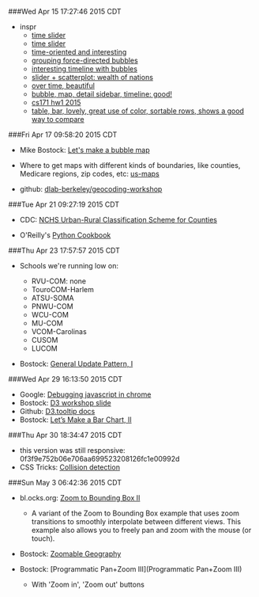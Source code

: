 ###Wed Apr 15 17:27:46 2015 CDT
* inspr
    * [time slider](http://www.lemonde.fr/politique/visuel/2012/09/18/de-maastricht-au-traite-budgetaire-les-oui-et-les-non-de-39-personnalites-politiques_1760615_823448.html)
    * [time slider](http://fcc.github.io/calltraffic/trafficbyyear.html)
    * [time-oriented and interesting](http://nextflu.org/H3N2/)
    * [grouping force-directed bubbles](http://improve.ro/sandbox/politicians/v1.1/)
    * [interesting timeline with bubbles](http://neuralengr.com/asifr/journals/)
    * [slider + scatterplot: wealth of nations](http://romsson.github.io/dragit/example/nations.html)
    * [over time, beautiful](http://petr-devaikin.github.io/katz/eng/timeline/)
    * [bubble, map, detail sidebar, timeline: good!](http://conflictstudy.asiafoundation.org/)
    * [cs171 hw1 2015](https://github.com/CS171/2015-cs171-homework/tree/master/hw1)
    * [table, bar, lovely, great use of color, sortable rows, shows a good way to compare](http://www.nytimes.com/interactive/2012/09/14/us/how-the-chicago-public-school-district-compares.html)

###Fri Apr 17 09:58:20 2015 CDT
* Mike Bostock: [Let's make a bubble map](http://bost.ocks.org/mike/bubble-map/)

* Where to get maps with different kinds of boundaries, like counties, Medicare regions, zip codes, etc:
    [us-maps](https://github.com/jgoodall/us-maps)

* github: [dlab-berkeley/geocoding-workshop](https://github.com/dlab-berkeley/geocoding-workshop)

###Tue Apr 21 09:27:19 2015 CDT
* CDC: [NCHS Urban-Rural Classification Scheme for Counties](http://www.cdc.gov/nchs/data_access/urban_rural.htm)

* O'Reilly's [Python Cookbook](http://chimera.labs.oreilly.com/books/1230000000393)

###Thu Apr 23 17:57:57 2015 CDT
* Schools we're running low on:
    * RVU-COM: none
    * TouroCOM-Harlem
    * ATSU-SOMA
    * PNWU-COM
    * WCU-COM
    * MU-COM
    * VCOM-Carolinas
    * CUSOM
    * LUCOM

* Bostock: [General Update Pattern, I](http://bl.ocks.org/mbostock/3808218)

###Wed Apr 29 16:13:50 2015 CDT
* Google: [Debugging javascript in chrome](https://developer.chrome.com/devtools/docs/javascript-debugging)
* Bostock: [D3 workshop slide](http://bost.ocks.org/mike/d3/workshop/#20)
* Github: [D3.tooltip docs](https://github.com/Caged/d3-tip/tree/master/docs)
* Bostock: [Let’s Make a Bar Chart, II](http://bost.ocks.org/mike/bar/2/)


###Thu Apr 30 18:34:47 2015 CDT
* this version was still responsive:
  0f3f9e752b06e706aa699523208126fc1e00992d
* CSS Tricks: [Collision detection](https://css-tricks.com/collision-detection/)

###Sun May  3 06:42:36 2015 CDT
* bl.ocks.org: [Zoom to Bounding Box II](http://bl.ocks.org/mbostock/9656675)
    * A variant of the Zoom to Bounding Box example that uses zoom transitions to smoothly interpolate between different views. This example also allows you to freely pan and zoom with the mouse (or touch).

* Bostock: [Zoomable Geography](http://bl.ocks.org/mbostock/2374239)

* Bostock: [Programmatic Pan+Zoom III](Programmatic Pan+Zoom III)
    * With 'Zoom in', 'Zoom out' buttons


